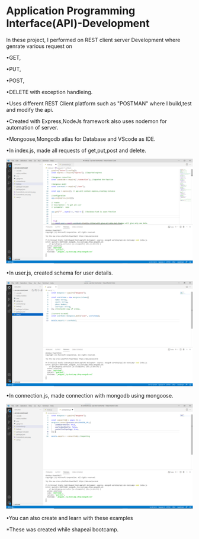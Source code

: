 # Application Programming Interface(API)-Development

In these project, I performed on REST client server Development where genrate various request on 

•GET,

•PUT,

•POST,

•DELETE with exception handleing.

•Uses different REST Client platform such as "POSTMAN" where I build,test and modify the api.

•Created with Express,NodeJs framework also uses nodemon for automation of server.

•Mongoose,Mongodb atlas for Database and VScode as IDE.

•In index.js, made all requests of get,put,post and delete.

![](images/Screenshot_index.png)

•In user.js, created schema for user details.

![](images/Screenshot_user.png)


•In connection.js, made connection with mongodb using mongoose.

![](images/Screenshot_connection.png)


•You can also create and learn with these examples

*These was created while shapeai bootcamp.
